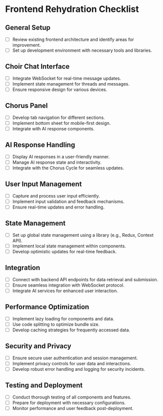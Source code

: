 # Frontend Rehydration Checklist

## General Setup

- [ ] Review existing frontend architecture and identify areas for improvement.
- [ ] Set up development environment with necessary tools and libraries.

## Choir Chat Interface

- [ ] Integrate WebSocket for real-time message updates.
- [ ] Implement state management for threads and messages.
- [ ] Ensure responsive design for various devices.

## Chorus Panel

- [ ] Develop tab navigation for different sections.
- [ ] Implement bottom sheet for mobile-first design.
- [ ] Integrate with AI response components.

## AI Response Handling

- [ ] Display AI responses in a user-friendly manner.
- [ ] Manage AI response state and interactivity.
- [ ] Integrate with the Chorus Cycle for seamless updates.

## User Input Management

- [ ] Capture and process user input efficiently.
- [ ] Implement input validation and feedback mechanisms.
- [ ] Ensure real-time updates and error handling.

## State Management

- [ ] Set up global state management using a library (e.g., Redux, Context API).
- [ ] Implement local state management within components.
- [ ] Develop optimistic updates for real-time feedback.

## Integration

- [ ] Connect with backend API endpoints for data retrieval and submission.
- [ ] Ensure seamless integration with WebSocket protocol.
- [ ] Integrate AI services for enhanced user interaction.

## Performance Optimization

- [ ] Implement lazy loading for components and data.
- [ ] Use code splitting to optimize bundle size.
- [ ] Develop caching strategies for frequently accessed data.

## Security and Privacy

- [ ] Ensure secure user authentication and session management.
- [ ] Implement privacy controls for user data and interactions.
- [ ] Develop robust error handling and logging for security incidents.

## Testing and Deployment

- [ ] Conduct thorough testing of all components and features.
- [ ] Prepare for deployment with necessary configurations.
- [ ] Monitor performance and user feedback post-deployment.
